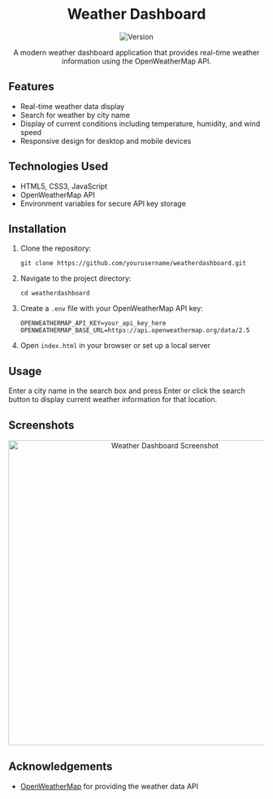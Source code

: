 <h1 align="center">Weather Dashboard</h1>

<p align="center">
  <img src="https://img.shields.io/badge/version-1.0.0-blue.svg" alt="Version">
</p>

<p align="center">
  A modern weather dashboard application that provides real-time weather information using the OpenWeatherMap API.
</p>

<h2>Features</h2>
<ul>
  <li>Real-time weather data display</li>
  <li>Search for weather by city name</li>
  <li>Display of current conditions including temperature, humidity, and wind speed</li>
  <li>Responsive design for desktop and mobile devices</li>
</ul>

<h2>Technologies Used</h2>
<ul>
  <li>HTML5, CSS3, JavaScript</li>
  <li>OpenWeatherMap API</li>
  <li>Environment variables for secure API key storage</li>
</ul>

<h2>Installation</h2>
<ol>
  <li>Clone the repository:
    <pre><code>git clone https://github.com/yourusername/weatherdashboard.git</code></pre>
  </li>
  <li>Navigate to the project directory:
    <pre><code>cd weatherdashboard</code></pre>
  </li>
  <li>Create a <code>.env</code> file with your OpenWeatherMap API key:
    <pre><code>OPENWEATHERMAP_API_KEY=your_api_key_here
OPENWEATHERMAP_BASE_URL=https://api.openweathermap.org/data/2.5</code></pre>
  </li>
  <li>Open <code>index.html</code> in your browser or set up a local server</li>
</ol>

<h2>Usage</h2>
<p>Enter a city name in the search box and press Enter or click the search button to display current weather information for that location.</p>

<h2>Screenshots</h2>
<p align="center">
  <img src="https://drive.google.com/file/d/17ZzmABo5FyVOquy63jXhn7K7MfzxTRRl/view?usp=drive_link" alt="Weather Dashboard Screenshot" width="600">
</p>

<h2>Acknowledgements</h2>
<ul>
  <li><a href="https://openweathermap.org/">OpenWeatherMap</a> for providing the weather data API</li>
</ul>
